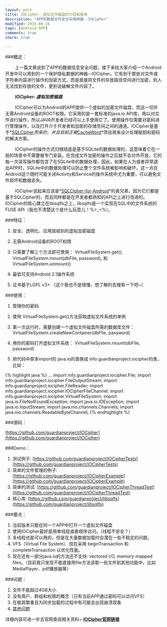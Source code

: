 ```yaml
---
layout: post
title: IOCipher--虚拟文件磁盘的介绍和使用
description: "APP的数据文件安全存储神器--IOCipher"
modified: 2015-08-16
tags: [Android APP]
comments: true
share: true

---
```


###概述：

&nbsp;&nbsp;&nbsp;&nbsp;&nbsp;&nbsp;&nbsp; 上一篇文章说到了APP的数据信息安全问题，接下来给大家介绍一个Android开发中可以用到的一个保护隐私数据的神器--IOCipher。它有别于那些对文件或字符串内容进行操作的加密方式，而是直接将文件的存放路径空间进行加密，别人无法找到存放的文件，更别说破解文件内容了。

&nbsp;&nbsp;&nbsp;&nbsp;&nbsp;&nbsp;&nbsp; ***IOCipher: 虚拟加密磁盘***

&nbsp;&nbsp;&nbsp;&nbsp;&nbsp;&nbsp;&nbsp; IOCipher可以为Android的APP提供一个虚拟的加密文件磁盘，而这一切并无需Android设备的ROOT权限。它采用的是一套标准的java.io API库，用以对文件进行操作，所以JAVA开发者已经可以上手使用它了。使用操作仅需要对密码进行管理操作，以及打开介于开发者和加密的存储空间之间的通道。IOCipher是基于*[SQLCipher](http://sqlcipher.net/)*而来的，并且目前正被*[CacheWord](https://github.com/guardianproject/IOCipher)*项目用来设计处理秘钥和密码的解决方案。

&nbsp;&nbsp;&nbsp;&nbsp;&nbsp;&nbsp;&nbsp; IOCipher的操作方式归根结底是基于SQLite的数据处理的，这意味着它在一般的场景中不需要被专门安装。在完成文件加密的操作之后就不会对外开放，它的每一次读写操作都包含了在SQLite中的数据处理，因此，如果在人为或者异常退出APP时，SQLite中的数据处理可以防止整个文件系统被影响和破坏，这一点在Android这个随时可能关闭Activity和Service的操作系统中尤为重要，可以避免文件损坏和数据丢失。

 &nbsp;&nbsp;&nbsp;&nbsp;&nbsp;&nbsp;&nbsp; IOCipher说起来应该是*[SQLCipher-for-Android](https://www.zetetic.net/sqlcipher/sqlcipher-for-android/)*的表兄弟，因为它们都是基于SQLCipher的，而且同样都是在开发者都熟知的API之上进行改进的。IOCipher的核心建立在libsqlfs之上，libsqlfs是一个实现在SQL中的文件系统的FUSE API（我也不清楚这个是什么玩意儿！%>_<%）。
 

###特征：

1. 安全、透明化、应用层级别的虚拟加密磁盘

2. 无需Android设备的ROOT权限

3. 只需要了解三个方法即可使用： VirtualFileSystem.get(), VirtualFileSystem.mount(dbFile, password), 和 VirtualFileSystem.unmount()

4. 最低可支持Android 2.1操作系统

5. 证书基于LGPL v3+ （这个我也不是很懂，想了解的去搜索一下吧~）
 
 
###使用：

1. 管理你的密码

2. 使用 VirtualFileSystem.get()方法获取虚拟文件系统的单例

3. 第一次运行时，需要创建一个虚拟文件磁盘所需的数据库文件：VirtualFileSystem.createNewContainer(dbFile, password)

4. 用你的密码打开虚拟文件系统： VirtualFileSystem.mount(dbFile, password)

5. 把代码中原本import的 java.io的类换成 info.guardianproject.iocipher的类， 比如：

{% highlight java %}
...
	import info.guardianproject.iocipher.File;
	import info.guardianproject.iocipher.FileOutputStream;
	import info.guardianproject.iocipher.FileReader;
	import info.guardianproject.iocipher.IOCipherFileChannel;
	import info.guardianproject.iocipher.VirtualFileSystem;
	import java.io.FileNotFoundException;
	import java.io.IOException;
	import java.io.InputStream;
	import java.nio.channels.Channels;
	import java.nio.channels.ReadableByteChannel;
{% endhighlight %}


###源码：

[https://github.com/guardianproject/IOCipher](https://github.com/guardianproject/IOCipher)

###Demo：

1. 测试例子: [https://github.com/guardianproject/IOCipherTests](https://github.com/guardianproject/IOCipherTests)
2. 简单的文件管理的例子: [https://github.com/guardianproject/IOCipherExample](https://github.com/guardianproject/IOCipherExample)
3. 简单的测试: [https://github.com/guardianproject/IOCipherThreadTest](https://github.com/guardianproject/IOCipherThreadTest)
4. 核心库: [https://github.com/guardianproject/libsqlfs](https://github.com/guardianproject/libsqlfs)

###要点：

1. 当前版本只能在同一个APP中打开一个虚拟文件磁盘
2. 使用IOCipher最好是用单线程或者顺序访问。（线程不安全？）
3. 多线程也是可以用的，但是在大量数据加载时会潜在一些不稳定的问题。
4. VFS（Virtual File System） 现在采用 beginTransaction 和 completeTransaction 以优化性能。
5. 现在还有一部分java.io的方法还不支持: vectored I/O, memory-mapped files。（目前我只发现不能直接用file方法读取一些文件到其他功能中，比如MediaPlayer、pdf播放器等）

###问题：

1. 文件不能超过4GB大小
2. 没有用户、群组和权限的概念（只有当前APP通过密码可以访问VFS）
3. 在极其繁重且为同步加载的过程中有可能会出现崩溃现象
4. [其他问题](https://dev.guardianproject.info/projects/iocipher/issues)

详细内容可进一步去官网查阅相关资料~ **[IOCipher官网链接](https://guardianproject.info/code/iocipher/)**

 